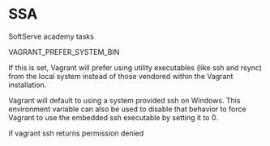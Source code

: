 # SSA
SoftServe academy tasks


VAGRANT_PREFER_SYSTEM_BIN

If this is set, Vagrant will prefer using utility executables (like ssh and rsync) from the local system instead of those vendored within the Vagrant installation.

Vagrant will default to using a system provided ssh on Windows. This environment variable can also be used to disable that behavior to force Vagrant to use the embedded ssh executable by setting it to 0.

if vagrant ssh returns permission denied
